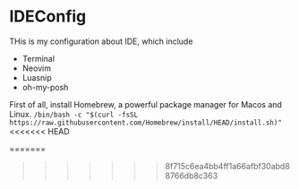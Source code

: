 # IDEConfig
THis is my configuration about IDE, which include
- Terminal
- Neovim
- Luasnip
- oh-my-posh

First of all, install Homebrew, a powerful package manager for Macos and Linux.
``/bin/bash -c "$(curl -fsSL https://raw.githubusercontent.com/Homebrew/install/HEAD/install.sh)"``
<<<<<<< HEAD

=======
>>>>>>> 8f715c6ea4bb4ff1a66afbf30abd88766db8c363

